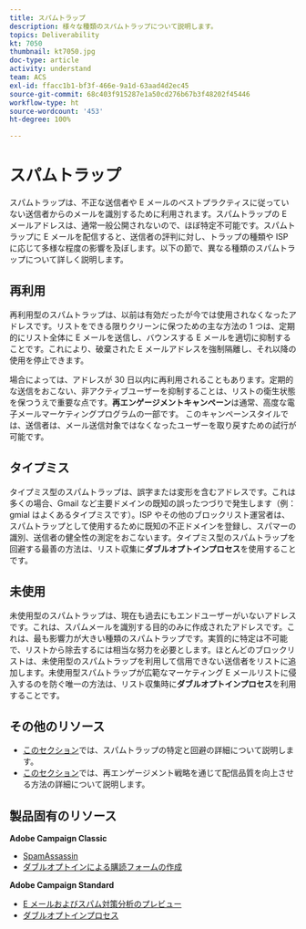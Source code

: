 ```yaml
---
title: スパムトラップ
description: 様々な種類のスパムトラップについて説明します。
topics: Deliverability
kt: 7050
thumbnail: kt7050.jpg
doc-type: article
activity: understand
team: ACS
exl-id: ffacc1b1-bf3f-466e-9a1d-63aad4d2ec45
source-git-commit: 68c403f915287e1a50cd276b67b3f48202f45446
workflow-type: ht
source-wordcount: '453'
ht-degree: 100%

---
```


# スパムトラップ

スパムトラップは、不正な送信者や E メールのベストプラクティスに従っていない送信者からのメールを識別するために利用されます。スパムトラップの E メールアドレスは、通常一般公開されないので、ほぼ特定不可能です。スパムトラップに E メールを配信すると、送信者の評判に対し、トラップの種類や ISP に応じて多様な程度の影響を及ぼします。以下の節で、異なる種類のスパムトラップについて詳しく説明します。

## 再利用

再利用型のスパムトラップは、以前は有効だったが今では使用されなくなったアドレスです。リストをできる限りクリーンに保つための主な方法の 1 つは、定期的にリスト全体に E メールを送信し、バウンスする E メールを適切に抑制することです。これにより、破棄された E メールアドレスを強制隔離し、それ以降の使用を停止できます。

場合によっては、アドレスが 30 日以内に再利用されることもあります。定期的な送信をおこない、非アクティブユーザーを抑制することは、リストの衛生状態を保つうえで重要な点です。**再エンゲージメントキャンペーン**&#x200B;は通常、高度な電子メールマーケティングプログラムの一部です。 このキャンペーンスタイルでは、送信者は、メール送信対象ではなくなったユーザーを取り戻すための試行が可能です。

## タイプミス

タイプミス型のスパムトラップは、誤字または変形を含むアドレスです。これは多くの場合、Gmail など主要ドメインの既知の誤ったつづりで発生します（例：gmial はよくあるタイプミスです）。ISP やその他のブロックリスト運営者は、スパムトラップとして使用するために既知の不正ドメインを登録し、スパマーの識別、送信者の健全性の測定をおこないます。タイプミス型のスパムトラップを回避する最善の方法は、リスト収集に&#x200B;**ダブルオプトインプロセス**&#x200B;を使用することです。

## 未使用

未使用型のスパムトラップは、現在も過去にもエンドユーザーがいないアドレスです。これは、スパムメールを識別する目的のみに作成されたアドレスです。これは、最も影響力が大きい種類のスパムトラップです。実質的に特定は不可能で、リストから除去するには相当な努力を必要とします。ほとんどのブロックリストは、未使用型のスパムトラップを利用して信用できない送信者をリストに追加します。未使用型スパムトラップが広範なマーケティング E メールリストに侵入するのを防ぐ唯一の方法は、リスト収集時に&#x200B;**ダブルオプトインプロセス**&#x200B;を利用することです。

## その他のリソース

* [このセクション](/help/additional-resources/all-about-spam-traps.md)では、スパムトラップの特定と回避の詳細について説明します。
* [このセクション](/help/additional-resources/re-engagement.md)では、再エンゲージメント戦略を通じて配信品質を向上させる方法の詳細について説明します。

## 製品固有のリソース

**Adobe Campaign Classic**

* [SpamAssassin](https://experienceleague.adobe.com/docs/campaign-classic/using/sending-messages/deliverability-management/spamassassin.html?lang=ja#using-spamassassin)
* [ダブルオプトインによる購読フォームの作成](https://experienceleague.adobe.com/docs/campaign-classic/using/designing-content/web-forms/use-cases--web-forms.html?lang=ja#create-a-subscription--form-with-double-opt-in)

**Adobe Campaign Standard**

* [E メールおよびスパム対策分析のプレビュー](https://experienceleague.adobe.com/docs/campaign-standard-learn/tutorials/designing-content/email-designer/preview-your-email.html?lang=ja#designing-content)
* [ダブルオプトインプロセス](https://experienceleague.adobe.com/docs/campaign-standard/using/communication-channels/landing-pages/setting-up-a-double-opt-in-process.html?lang=ja#communication-channels)
